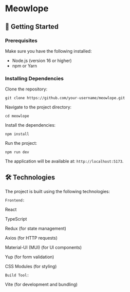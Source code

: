 # Meowlope

## 🚀 Getting Started

### Prerequisites

Make sure you have the following installed:

- Node.js (version 16 or higher)
- npm or Yarn

### Installing Dependencies

Clone the repository:

```
git clone https://github.com/your-username/meowlope.git
```
Navigate to the project directory:

```
cd meowlope
```
Install the dependencies:
```
npm install
```
Run the project:
```
npm run dev
```
The application will be available at: `http://localhost:5173`.

## 🛠 Technologies

The project is built using the following technologies:

`Frontend:`

React

TypeScript

Redux (for state management)

Axios (for HTTP requests)

Material-UI (MUI) (for UI components)

Yup (for form validation)

CSS Modules (for styling)

`Build Tool:`

Vite (for development and bundling)

